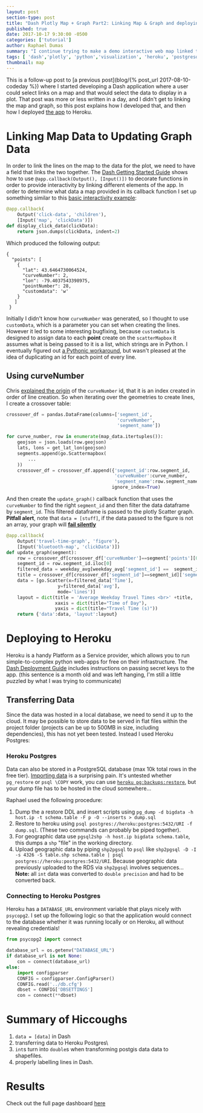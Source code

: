 ```yaml
---
layout: post
section-type: post
title: "Dash Plotly Map + Graph Part2: Linking Map & Graph and deploying to Heroku"
published: true
date: 2017-10-17 9:30:00 -0500
categories: ['tutorial']
author: Raphael Dumas
summary: "I continue trying to make a demo interactive web map linked to a graph using plotly and the python web server Dash."
tags: [ 'dash','plotly', 'python','visualization', 'heroku', 'postgresql']
thumbnail: map  
---
```


This is a follow-up post to [a previous post](blog/{% post_url 2017-08-10-codeday %}) where I started developing a Dash application where a user could select links on a map and that would select the data to display in a plot. That post was more or less written in a day, and I didn't get to linking the map and graph, so this post explains how I developed that, and then how I deployed [the app](https://mighty-savannah-97969.herokuapp.com/) to Heroku. 

# Linking Map Data to Updating Graph Data

In order to link the lines on the map to the data for the plot, we need to have a field that links the two together. The [Dash Getting Started Guide](https://plot.ly/dash/getting-started-part-2) shows how to use `@app.callback(Output(), [Input()])` to decorate functions in order to provide interactivity by linking different elements of the app. In order to determine what data a map provided in its callback function I set up something similar to this [basic interactivity example](https://plot.ly/dash/getting-started-part-2#basic-interactions):
```python
@app.callback(
    Output('click-data', 'children'),
    [Input('map', 'clickData')])
def display_click_data(clickData):
    return json.dumps(clickData, indent=2)
```
Which produced the following output:
```
{
  "points": [
    {
      "lat": 43.6464730064524,
      "curveNumber": 2,
      "lon": -79.4037543398975,
      "pointNumber": 28,
      "customdata": 'w'
    }
   ]
 } 
```
Initially I didn't know how `curveNumber` was generated, so I thought to use `customData`, which is a parameter you can set when creating the lines. However it led to some interesting bugfixing, because `customData` is designed to assign data to each **point** create on the `scatterMapbox` it assumes what is being passed to it is a list, which strings are in Python. I eventually figured out [a Pythonic workaround](https://github.com/plotly/plotly.py/issues/818), but wasn't pleased at the idea of duplicating an id for each point of every line. 

## Using curveNumber

Chris [explained the origin](https://community.plot.ly/t/linking-scattermapbox-lines-to-other-data-with-callbacks/5449/2?u=rad) of the `curveNumber` id, that it is an index created in order of line creation. So when iterating over the geometries to create lines, I create a crossover table:
```python
crossover_df = pandas.DataFrame(columns=['segment_id',
                                         'curveNumber',
                                         'segment_name'])

for curve_number, row in enumerate(map_data.itertuples()):
    geojson = json.loads(row.geojson)
    lats, lons = get_lat_lon(geojson)
    segments.append(go.Scattermapbox(
        ...
    ))
    crossover_df = crossover_df.append({'segment_id':row.segment_id,
                                        'curveNumber':curve_number,
                                        'segment_name':row.segment_name},
                                       ignore_index=True)
```
And then create the `update_graph()` callback function that uses the `curveNumber` to find the right `segment_id` and then filter the data dataframe by `segment_id`. This filtered dataframe is passed to the plotly Scatter graph. **Pitfall alert**, note that `data = [stuff]`, if the data passed to the figure is not an array, your graph will [**fail silently**](https://github.com/plotly/dash/issues/113)
```python
@app.callback(
    Output('travel-time-graph', 'figure'),
    [Input('bluetooth-map', 'clickData')])
def update_graph(segment):
    row = crossover_df[crossover_df['curveNumber']==segment['points'][0]['curveNumber']]
    segment_id = row.segment_id.iloc[0]
    filtered_data = weekday_avg[weekday_avg['segment_id'] ==  segment_id]
    title = crossover_df[crossover_df['segment_id']==segment_id]['segment_name'].iloc[0]
    data = [go.Scatter(x=filtered_data['Time'],
                   y=filtered_data['avg'],
                   mode='lines')]
    layout = dict(title = 'Average Weekday Travel Times <br>' +title,
                  xaxis = dict(title="Time of Day"),
                  yaxis = dict(title="Travel Time (s)"))
    return {'data':data, 'layout':layout}
```

# Deploying to Heroku

Heroku is a handy Platform as a Service provider, which allows you to run simple-to-complex python web-apps for free on their infrastructure. The [Dash Deployment Guide](https://plot.ly/dash/deployment) includes instructions on passing secret keys to the app. (this sentence is a month old and was left hanging, I'm still a little puzzled by what I was trying to communicate)

## Transferring Data
Since the data was hosted in a local database, we need to send it up to the cloud. It may be possible to store data to be served in flat files within the project folder (projects can be up to 500MB in size, including dependencies), this has not yet been tested. Instead I used Heroku Postgres:

### Heroku Postgres

Data can also be stored in a PostgreSQL database (max 10k total rows in the free tier). [Importing data](https://devcenter.heroku.com/articles/heroku-postgres-import-export#import) is a surprising pain. It's untested whether `pg_restore` or `psql \COPY` work, you can use [`heroku pg:backups:restore`](https://devcenter.heroku.com/articles/heroku-postgres-import-export#import-to-heroku-postgres), but your dump file has to be hosted in the cloud somewhere... 

Raphael used the following procedure:
1. Dump the a restore DDL and insert scripts using `pg_dump -d bigdata -h host.ip -t schema.table -F p -O --inserts > dump.sql`
2. Restore to heroku using `psql postgres://heroku:postgres:5432/URI -f dump.sql`. (These two commands can probably be piped together).
3. For geographic data use `pgsql2shp -h host.ip bigdata schema.table`, this dumps a `shp` "file" in the working directory.
4. Upload geographic data by piping `shp2pgsql` to `psql` like `shp2pgsql -D -I -s 4326 -S table.shp schema.table | psql postgres://heroku:postgres:5432/URI`. Because geographic data previously uploaded to the RDS via `shp2pgsql` involves sequences... **Note:** all `int` data was converted to `double precision` and had to be converted back.

### Connecting to Heroku Postgres
Heroku has a `DATABASE_URL` environment variable that plays nicely with `psycopg2`. I set up the following logic so that the application would connect to the database whether it was running locally or on Heroku, all without revealing credentials!

```python
from psycopg2 import connect

database_url = os.getenv("DATABASE_URL")
if database_url is not None:
    con = connect(database_url)
else:
    import configparser
    CONFIG = configparser.ConfigParser()
    CONFIG.read('../db.cfg')
    dbset = CONFIG['DBSETTINGS']
    con = connect(**dbset)
```

# Summary of Hiccoughs

1. `data = [data]` in Dash
2. transferring data to Heroku Postgres\
3. `int`s turn into `double`s when transforming postgis data data to shapefiles.
3. properly labelling lines in Dash. 

# Results

Check out the full page dashboard [here](mighty-savannah-97969.herokuapp.com)
